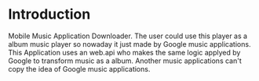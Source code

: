 # Introduction 
Mobile Music Application Downloader.
The user could use this player as a album music player so nowaday it just made by Google music applications.
This Application uses an web.api who makes the same logic applyed by Google to transform music as a album. Another music applications can't copy the idea of Google music applications.
